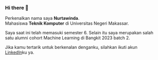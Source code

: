 ### Hi there 👋

<!--
**Nurtawinda/Nurtawinda** is a ✨ _special_ ✨ repository because its `README.md` (this file) appears on your GitHub profile.

Here are some ideas to get you started:

- 🔭 I’m currently working on ...
- 🌱 I’m currently learning ...
- 👯 I’m looking to collaborate on ...
- 🤔 I’m looking for help with ...
- 💬 Ask me about ...
- 📫 How to reach me: ...
- 😄 Pronouns: ...
- ⚡ Fun fact: ...
-->  
Perkenalkan nama saya **Nurtawinda**.\
Mahasiswa **Teknik Komputer**  di Universitas Negeri Makassar.

Saya saat ini telah memasuki semester 6. Selain itu saya merupakan salah satu alumni cohort Machine Learning di Bangkit 2023 batch 2.

Jika kamu tertarik untuk berkenalan denganku, silahkan ikuti akun [LinkedIn](https://www.linkedin.com/in/nurtawinda/)ku ya.

